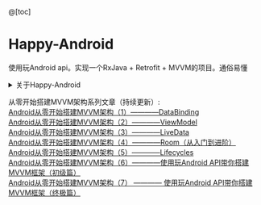 @[toc]
# Happy-Android
使用玩Android api。实现一个RxJava + Retrofit + MVVM的项目。通俗易懂

<details>
<summary>关于Happy-Android</summary>
<pre><code>
持续更新中
</code></pre>
</details>

从零开始搭建MVVM架构系列文章（持续更新）:  
[Android从零开始搭建MVVM架构（1）————DataBinding](https://juejin.im/post/5d89d9f8f265da03f2340e2b)  
[Android从零开始搭建MVVM架构（2）————ViewModel](https://juejin.im/post/5d9c333cf265da5b8a515abb)  
[Android从零开始搭建MVVM架构（3）————LiveData](https://juejin.im/post/5d9d8f756fb9a04dd8591b8e)  
[Android从零开始搭建MVVM架构（4）————Room（从入门到进阶）](https://juejin.im/post/5d9fdacaf265da5bb86ac12c)  
[Android从零开始搭建MVVM架构（5）————Lifecycles](https://juejin.im/post/5da41d55f265da5bb977d15e)  
[Android从零开始搭建MVVM架构（6）————使用玩Android API带你搭建MVVM框架（初级篇）](https://juejin.im/post/5da6c0acf265da5bbb1e4df7)  
[Android从零开始搭建MVVM架构（7） ———— 使用玩Android API带你搭建MVVM框架（终极篇）](https://juejin.im/post/5da90c54f265da5b932e7960)

